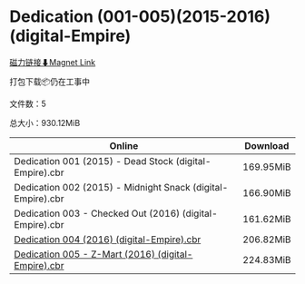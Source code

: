 # Dedication (001-005)(2015-2016)(digital-Empire)

[磁力链接⬇Magnet Link](magnet:?xt=urn:btih:3394fe4464a48cdf8b7d50c52962b208d097dd39&dn=Dedication%20%28001-005%29%282015-2016%29%28digital-Empire%29)

打包下载📦仍在工事中

文件数：5

总大小：930.12MiB

Online | Download
--- | ---
Dedication 001 (2015) - Dead Stock (digital-Empire).cbr | 169.95MiB
Dedication 002 (2015) - Midnight Snack (digital-Empire).cbr | 166.90MiB
Dedication 003 - Checked Out (2016) (digital-Empire).cbr | 161.62MiB
[Dedication 004 (2016) (digital-Empire).cbr](https://github.com/alicewish/markdown/blob/master/comic/Dedication-004-2016-digital-Empire-cbr.md) | 206.82MiB
[Dedication 005 - Z-Mart (2016) (digital-Empire).cbr](https://github.com/alicewish/markdown/blob/master/comic/Dedication-005-Z-Mart-2016-digital-Empire-cbr.md) | 224.83MiB